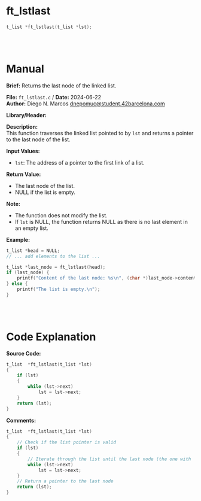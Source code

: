 # ft_lstlast
``` c
t_list *ft_lstlast(t_list *lst);
```
<br>
<br>

# Manual
**Brief:**
Returns the last node of the linked list.

**File:** `ft_lstlast.c` / **Date:** 2024-06-22  
**Author:** Diego N. Marcos <dnepomuc@student.42barcelona.com>

**Library/Header:**



**Description:**  
This function traverses the linked list pointed to by `lst` and returns a pointer to the last node of the list.

**Input Values:**  
* `lst`: The address of a pointer to the first link of a list.

**Return Value:**  
* The last node of the list.
* NULL if the list is empty.

**Note:**
- The function does not modify the list.
- If `lst` is NULL, the function returns NULL as there is no last element in an empty list.

**Example:**  
```c
t_list *head = NULL;
// ... add elements to the list ...

t_list *last_node = ft_lstlast(head);
if (last_node) {
    printf("Content of the last node: %s\n", (char *)last_node->content);
} else {
    printf("The list is empty.\n");
}
```

<br>
<br>

# Code Explanation
**Source Code:**
``` C
t_list	*ft_lstlast(t_list *lst)
{
	if (lst)
	{
		while (lst->next)
			lst = lst->next;
	}
	return (lst);
}
```

**Comments:**
```C
t_list  *ft_lstlast(t_list *lst)
{
    // Check if the list pointer is valid
    if (lst) 
    {
        // Iterate through the list until the last node (the one with 'next' pointing to NULL)
        while (lst->next)  
            lst = lst->next;
    }
    // Return a pointer to the last node
    return (lst);  
}
```